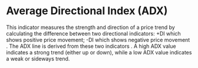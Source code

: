 # Average Directional Index (ADX)

This indicator measures the strength and direction of a price trend by calculating the difference between two directional indicators: +DI which shows positive price movement; -DI which shows negative price movement . The ADX line is derived from these two indicators . A high ADX value indicates a strong trend (either up or down), while a low ADX value indicates a weak or sideways trend.